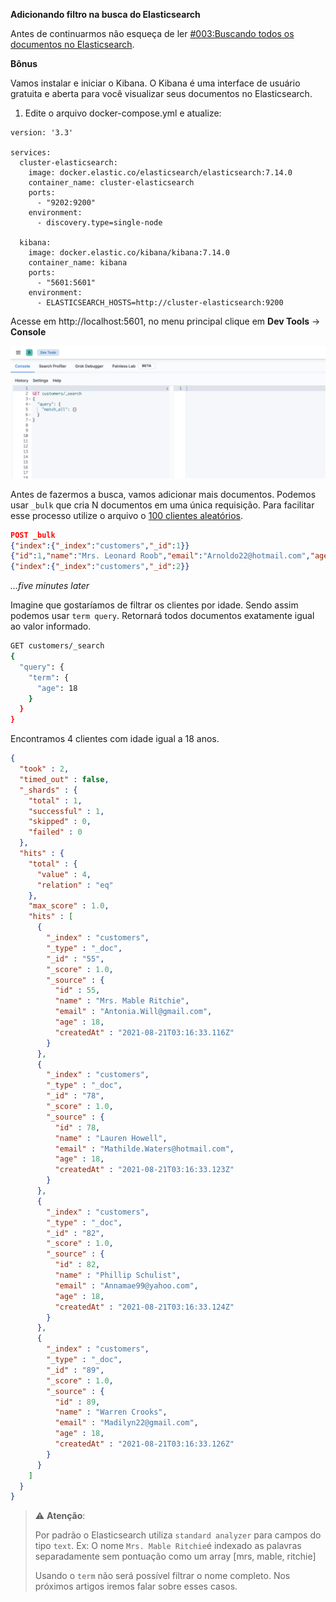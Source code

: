 **Adicionando filtro na busca do Elasticsearch**

Antes de continuarmos não esqueça de ler [#003:Buscando todos os documentos no Elasticsearch](https://github.com/brunoflegler/elasticsearch-course/blob/master/003/readme.md).

**Bônus**

Vamos instalar e iniciar o Kibana. O Kibana é uma interface de usuário gratuita e aberta para você visualizar seus documentos no Elasticsearch.


1. Edite o arquivo docker-compose.yml e atualize:

```
version: '3.3'

services:
  cluster-elasticsearch:
    image: docker.elastic.co/elasticsearch/elasticsearch:7.14.0
    container_name: cluster-elasticsearch
    ports:
      - "9202:9200"
    environment:
      - discovery.type=single-node

  kibana:
    image: docker.elastic.co/kibana/kibana:7.14.0
    container_name: kibana
    ports: 
      - "5601:5601"
    environment: 
      - ELASTICSEARCH_HOSTS=http://cluster-elasticsearch:9200
```

Acesse em http://localhost:5601, no menu principal clique em **Dev Tools** -> **Console**

![Kibana](https://github.com/brunoflegler/elasticsearch-course/blob/master/004/kibana.png)


Antes de fazermos a busca, vamos adicionar mais documentos. Podemos usar `_bulk` que cria N documentos em uma única requisição. Para facilitar esse processo utilize o arquivo o [100 clientes aleatórios](github.com/brunoflegler/elasticsearch-course/blob/master/003/_bulk.txt).

```json
POST _bulk
{"index":{"_index":"customers","_id":1}}
{"id":1,"name":"Mrs. Leonard Roob","email":"Arnoldo22@hotmail.com","age":97,"createdAt":"2021-08-21T03:16:33.099Z"}
{"index":{"_index":"customers","_id":2}}
```

*...five minutes later*

Imagine que gostaríamos de filtrar os clientes por idade. Sendo assim podemos usar `term query`. Retornará todos documentos exatamente igual ao valor informado.


```sh
GET customers/_search
{
  "query": {
    "term": {
      "age": 18
    }
  }
}
```

Encontramos 4 clientes com idade igual a 18 anos.

```json
{
  "took" : 2,
  "timed_out" : false,
  "_shards" : {
    "total" : 1,
    "successful" : 1,
    "skipped" : 0,
    "failed" : 0
  },
  "hits" : {
    "total" : {
      "value" : 4,
      "relation" : "eq"
    },
    "max_score" : 1.0,
    "hits" : [
      {
        "_index" : "customers",
        "_type" : "_doc",
        "_id" : "55",
        "_score" : 1.0,
        "_source" : {
          "id" : 55,
          "name" : "Mrs. Mable Ritchie",
          "email" : "Antonia.Will@gmail.com",
          "age" : 18,
          "createdAt" : "2021-08-21T03:16:33.116Z"
        }
      },
      {
        "_index" : "customers",
        "_type" : "_doc",
        "_id" : "78",
        "_score" : 1.0,
        "_source" : {
          "id" : 78,
          "name" : "Lauren Howell",
          "email" : "Mathilde.Waters@hotmail.com",
          "age" : 18,
          "createdAt" : "2021-08-21T03:16:33.123Z"
        }
      },
      {
        "_index" : "customers",
        "_type" : "_doc",
        "_id" : "82",
        "_score" : 1.0,
        "_source" : {
          "id" : 82,
          "name" : "Phillip Schulist",
          "email" : "Annamae99@yahoo.com",
          "age" : 18,
          "createdAt" : "2021-08-21T03:16:33.124Z"
        }
      },
      {
        "_index" : "customers",
        "_type" : "_doc",
        "_id" : "89",
        "_score" : 1.0,
        "_source" : {
          "id" : 89,
          "name" : "Warren Crooks",
          "email" : "Madilyn22@gmail.com",
          "age" : 18,
          "createdAt" : "2021-08-21T03:16:33.126Z"
        }
      }
    ]
  }
}
```

> ⚠️ **Atenção**:
> 
> Por padrão o Elasticsearch utiliza `standard analyzer` para campos do tipo `text`. Ex: O nome `Mrs. Mable Ritchie`é indexado as palavras separadamente sem pontuação como um array [mrs, mable, ritchie]
>
>Usando o `term` não será possível filtrar o nome completo. Nos próximos artigos iremos falar sobre esses casos.

